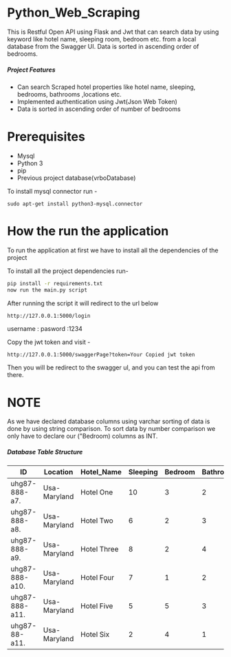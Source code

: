 # Python_Web_Scraping
This is Restful Open API using Flask and Jwt that can search data by using keyword like hotel name, sleeping room, bedroom etc. from a local database 
from the Swagger UI. Data is sorted in ascending order of bedrooms. 


##### Project Features
* Can search Scraped hotel  properties like hotel name, sleeping, bedrooms, bathrooms ,locations etc.
* Implemented authentication using Jwt(Json Web Token)
* Data is sorted in ascending order of number of bedrooms

# Prerequisites
* Mysql
* Python 3
* pip
* Previous project database(vrboDatabase)

To install mysql connector run -
``` 
sudo apt-get install python3-mysql.connector
```

# How the run the application
To run the application at first we have to install all the dependencies of the project

To install all the project dependencies run-
``` bash
pip install -r requirements.txt
now run the main.py script
```
After running the script it will redirect to the url below
```
http://127.0.0.1:5000/login
```
username : 
pasword  :1234

Copy the jwt token and visit -
```
http://127.0.0.1:5000/swaggerPage?token=Your Copied jwt token
```
Then you will be redirect to the swagger uI, and you can test the api from there.


# NOTE
As we have declared  database columns using varchar sorting of data is done by using string comparison.
To sort data by number comparison we only have to declare our ("Bedroom) columns as INT.


##### Database Table Structure
| ID             | Location       | Hotel_Name | Sleeping  | Bedroom | Bathroom | Price |
|----------------|----------------|------------|-----------|---------|----------|-------|
| uhg87-888-a7.  | Usa-Maryland   | Hotel One  | 10        | 3       | 2        | $60   |
| uhg87-888-a8.  | Usa-Maryland   | Hotel Two  | 6         | 2       | 3        | $127  |
| uhg87-888-a9.  | Usa-Maryland   | Hotel Three | 8         | 2       | 4        | $109  |
| uhg87-888-a10. | Usa-Maryland   | Hotel Four | 7         | 1       | 2        | $92   |
| uhg87-888-a11. | Usa-Maryland   | Hotel Five | 5         | 5       | 3        | $116  |
 | uhg87-88-a11.  | Usa-Maryland  |  Hotel Six | 2         | 4       | 1        | $225  |